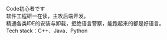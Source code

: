 Code初心者です
<br>
软件工程研一在读，主攻后端开发。
<br>
精通各类IDE的安装与卸载，拒绝语言警察，能跑起来的都是好语言。
<br>
Tech stack：C++、Java、Python
